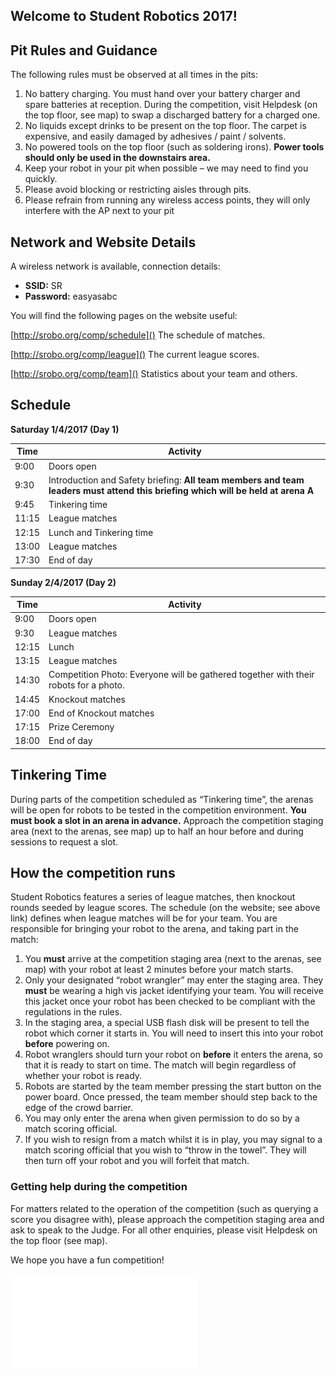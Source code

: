 ## Welcome to Student Robotics 2017!

## Pit Rules and Guidance
The following rules must be observed at all times in the pits:

1.	No battery charging. You must hand over your battery charger and spare batteries at reception. During the competition, visit Helpdesk (on the top floor, see map) to swap a discharged battery for a charged one.
2.	No liquids except drinks to be present on the top floor. The carpet is expensive, and easily damaged by adhesives / paint / solvents.
3.	No powered tools on the top floor (such as soldering irons). **Power tools should only be used in the downstairs area.**
4.	Keep your robot in your pit when possible – we may need to find you quickly.
5.	Please avoid blocking or restricting aisles through pits.
6.	Please refrain from running any wireless access points, they will only interfere with the AP next to your pit

## Network and Website Details
A wireless network is available, connection details:

* **SSID:** SR
* **Password:** easyasabc

You will find the following pages on the website useful:

[http://srobo.org/comp/schedule]() The schedule of matches.

[http://srobo.org/comp/league]() The current league scores.

[http://srobo.org/comp/team]() Statistics about your team and others.

## Schedule

**Saturday 1/4/2017 (Day 1)**

| Time | Activity | 
| ---- | -------- |
| 9:00 | Doors open |
| 9:30 | Introduction and Safety briefing: **All team members and team leaders must attend this briefing which will be held at arena A** |
| 9:45 | Tinkering time |
| 11:15 | League matches |
| 12:15 | Lunch and Tinkering time |
| 13:00 | League matches |
| 17:30 | End of day |

**Sunday 2/4/2017 (Day 2)**

| Time | Activity | 
| ---- | -------- |
| 9:00 | Doors open | 
| 9:30 | League matches |
| 12:15 | Lunch |
| 13:15 | League matches |
| 14:30 | Competition Photo: Everyone will be gathered together with their robots for a photo. |
| 14:45 | Knockout matches |
| 17:00 | End of Knockout matches | 
| 17:15 | Prize Ceremony |
| 18:00 | End of day |


## Tinkering Time
During parts of the competition scheduled as “Tinkering time”, the arenas will be open for robots to be tested in the competition environment. **You must book a slot in an arena in advance.** Approach the competition staging area (next to the arenas, see map) up to half an hour before and during sessions to request a slot.

## How the competition runs
Student Robotics features a series of league matches, then knockout rounds seeded by league scores. The schedule (on the website; see above link) defines when league matches will be for your team. You are responsible for bringing your robot to the arena, and taking part in the match:

1.	You **must** arrive at the competition staging area (next to the arenas, see map) with your robot at least 2 minutes before your match starts.
2.	Only your designated “robot wrangler” may enter the staging area.  They **must** be wearing a high vis jacket identifying your team.  You will receive this jacket once your robot has been checked to be compliant with the regulations in the rules.
3.	In the staging area, a special USB flash disk will be present to tell the robot which corner it starts in. You will need to insert this into your robot **before** powering on.
4.	Robot wranglers should turn your robot on **before** it enters the arena, so that it is ready to start on time.  The match will begin regardless of whether your robot is ready.
5.	Robots are started by the team member pressing the start button on the power board. Once pressed, the team member should step back to the edge of the crowd barrier.
6.	You may only enter the arena when given permission to do so by a match scoring official.
7.	If you wish to resign from a match whilst it is in play, you may signal to a match scoring official that you wish to “throw in the towel”.  They will then turn off your robot and you will forfeit that match.

### Getting help during the competition
For matters related to the operation of the competition (such as querying a score you disagree with), please approach the competition staging area and ask to speak to the Judge.  For all other enquiries, please visit Helpdesk on the top floor (see map).


We hope you have a fun competition!

![Venue Map](./Diagrams/venue-map.pdf)

